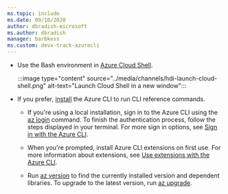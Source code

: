 ```yaml
---
ms.topic: include
ms.date: 09/10/2020
author: dbradish-microsoft
ms.author: dbradish
manager: barbkess
ms.custom: devx-track-azurecli
---
```


- Use the Bash environment in [Azure Cloud Shell](/azure/cloud-shell/quickstart).

  :::image type="content" source="../media/channels/hdi-launch-cloud-shell.png" alt-text="Launch Cloud Shell in a new window":::

- If you prefer, [install](/cli/azure/install-azure-cli) the Azure CLI to run CLI reference commands.

  - If you're using a local installation, sign in to the Azure CLI using the [az login](/cli/azure/reference-index#az_login) command. To finish the authentication process, follow the steps displayed in your terminal. For more sign in options, see [Sign in with the Azure CLI](/cli/azure/authenticate-azure-cli).

  - When you're prompted, install Azure CLI extensions on first use. For more information about extensions, see [Use extensions with the Azure CLI](/cli/azure/azure-cli-extensions-overview).

  - Run [az version](/cli/azure/reference-index?#az_version) to find the currently installed version and dependent libraries. To upgrade to the latest version, run [az upgrade](/cli/azure/reference-index?#az_upgrade).

